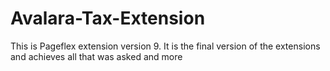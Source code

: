 # Avalara-Tax-Extension
This is Pageflex extension version 9. It is the final version of the extensions and achieves all that was asked and more 
